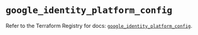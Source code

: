 # `google_identity_platform_config`

Refer to the Terraform Registry for docs: [`google_identity_platform_config`](https://registry.terraform.io/providers/hashicorp/google/6.34.1/docs/resources/identity_platform_config).
